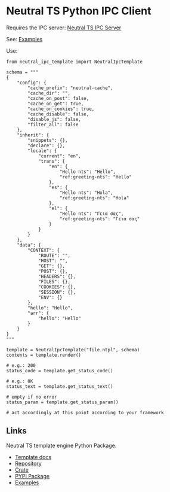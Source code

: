 Neutral TS Python IPC Client
============================================

Requires the IPC server: [Neutral TS IPC Server](https://github.com/FranBarInstance/neutral-ipc/releases)

See: [Examples](https://github.com/FranBarInstance/neutralts-docs/tree/master/examples/python)

Use:

```
from neutral_ipc_template import NeutralIpcTemplate

schema = """
{
    "config": {
        "cache_prefix": "neutral-cache",
        "cache_dir": "",
        "cache_on_post": false,
        "cache_on_get": true,
        "cache_on_cookies": true,
        "cache_disable": false,
        "disable_js": false,
        "filter_all": false
    },
    "inherit": {
        "snippets": {},
        "declare": {},
        "locale": {
            "current": "en",
            "trans": {
                "en": {
                    "Hello nts": "Hello",
                    "ref:greeting-nts": "Hello"
                },
                "es": {
                    "Hello nts": "Hola",
                    "ref:greeting-nts": "Hola"
                },
                "el": {
                    "Hello nts": "Γεια σας",
                    "ref:greeting-nts": "Γεια σας"
                }
            }
        }
    },
    "data": {
        "CONTEXT": {
            "ROUTE": "",
            "HOST": "",
            "GET": {},
            "POST": {},
            "HEADERS": {},
            "FILES": {},
            "COOKIES": {},
            "SESSION": {},
            "ENV": {}
        },
        "hello": "Hello",
        "arr": {
            "hello": "Hello"
        }
    }
}
"""

template = NeutralIpcTemplate("file.ntpl", schema)
contents = template.render()

# e.g.: 200
status_code = template.get_status_code()

# e.g.: OK
status_text = template.get_status_text()

# empty if no error
status_param = template.get_status_param()

# act accordingly at this point according to your framework
```

Links
-----

Neutral TS template engine Python Package.

- [Template docs](https://franbarinstance.github.io/neutralts-docs/docs/neutralts/doc/)
- [Repository](https://github.com/FranBarInstance/neutraltemplate)
- [Crate](https://crates.io/crates/neutralts)
- [PYPI Package](https://pypi.org/project/neutraltemplate/)
- [Examples](https://github.com/FranBarInstance/neutralts-docs/tree/master/examples/python)
